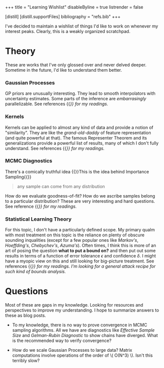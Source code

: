 +++
title = "Learning Wishlist"
disableByline = true
listrender = false

[distill]
  [distill.supportFiles]
  bibliography = "refs.bib"
+++

I've decided to maintain a wishlist of things I'd like to work on whenever my
interest peaks. Clearly, this is a weakly organized scratchpad.

# Theory

These are works that I've only glossed over and never delved deeper. Sometime
in the future, I'd like to understand them better.

### Gaussian Processes

GP priors are unusually interesting. They lead to smooth interpolators with 
uncertainty estimates. Some parts of the inference are *embarrasingly*
parallelizable. See references {{<cite bib="Rasmussen2004,Duvenaud2014,damianou2013deep">}}
for my readings.

### Kernels

Kernels can be applied to almost any kind of data and provide a notion of
"similarity". They are like the *grand-old-daddy* of feature representation (and
quite powerful at that). The famous Representer Theorem and its generalizations 
provide a powerful list of results, many of which I don't fully understand. See
references {{<cite bib="scholkopf2001learning">}} for my readings.


### MCMC Diagnostics

There's a comically truthful idea {{<footnote>}}This is the idea behind 
Importance Sampling{{</footnote>}}

> any sample can come from any distribution

How do we evaluate goodness-of-fit? How do we ascribe samples belong to a
particular distribution? These are very interesting and hard questions. See
reference {{<cite bib="brooks2011handbook">}} for my readings.

### Statistical Learning Theory

For this topic, I don't have a particularly defined scope. My primary qualm with
most treatment on this topic is the reliance on plenty of obscure sounding
inqualities (except for a few popular ones like *Markov's*, 
*Hoeffding's*, *Chebychev's*, *Azuma's*). Often times, I think this is more of 
an art of posing the question **what to put a bound on?** and then put out
some results in terms of a function of error tolerance $\epsilon$
and confidence $\delta$. I might have a myopic view on this and still looking
for big-picture treatment. See references 
{{<cite bib="mohri2018foundations,shalev2014understanding">}} for my readings.
I'm looking for a general attack recipe for such kind of bounds analysis.


# Questions

Most of these are gaps in my knowledge. Looking for resources and perspectives
to improve my understanding. I hope to summarize answers to these as blog posts.

* To my knowledge, there is no way to prove convergence in MCMC sampling
  algorithms. All we have are diagnostics like *Effective Sample Size* and
  *Gelman-Rubin Diagnostic* to show chains have diverged. What is the 
  recommended way to verify convergence?

* How do we scale Gaussian Processes to large data? Matrix computations involve
  operations of the order of \\( O(N^3) \\). Isn't this terribly slow?
